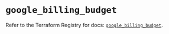 # `google_billing_budget`

Refer to the Terraform Registry for docs: [`google_billing_budget`](https://registry.terraform.io/providers/hashicorp/google/5.19.0/docs/resources/billing_budget).
